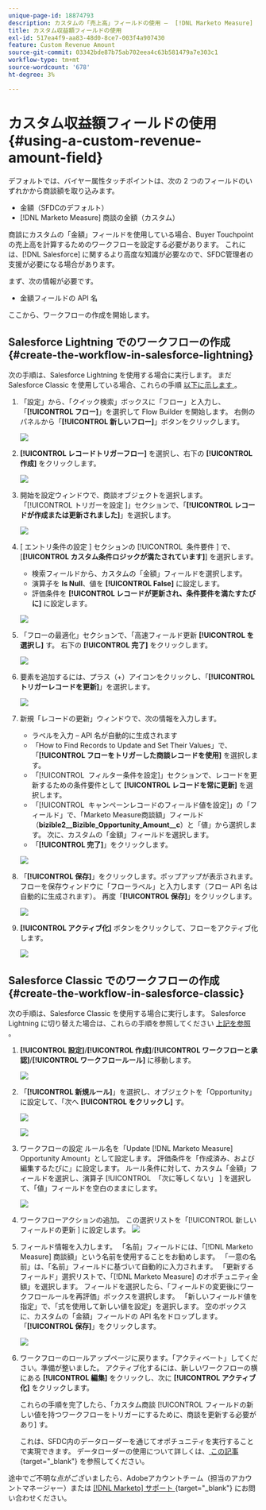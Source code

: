 ```yaml
---
unique-page-id: 18874793
description: カスタムの「売上高」フィールドの使用 –  [!DNL Marketo Measure]
title: カスタム収益額フィールドの使用
exl-id: 517ea4f9-aa83-48d0-8ce7-003f4a907430
feature: Custom Revenue Amount
source-git-commit: 03342bde87b75ab702eea4c63b581479a7e303c1
workflow-type: tm+mt
source-wordcount: '678'
ht-degree: 3%

---
```


# カスタム収益額フィールドの使用 {#using-a-custom-revenue-amount-field}

デフォルトでは、バイヤー属性タッチポイントは、次の 2 つのフィールドのいずれかから商談額を取り込みます。

* 金額（SFDCのデフォルト）
* [!DNL Marketo Measure] 商談の金額（カスタム）

商談にカスタムの「金額」フィールドを使用している場合、Buyer Touchpointの売上高を計算するためのワークフローを設定する必要があります。 これには、[!DNL Salesforce] に関するより高度な知識が必要なので、SFDC管理者の支援が必要になる場合があります。

まず、次の情報が必要です。

* 金額フィールドの API 名

ここから、ワークフローの作成を開始します。

## Salesforce Lightning でのワークフローの作成 {#create-the-workflow-in-salesforce-lightning}

次の手順は、Salesforce Lightning を使用する場合に実行します。 まだSalesforce Classic を使用している場合、これらの手順 [ 以下に示します ](#create-the-workflow-in-salesforce-classic)。

1. 「設定」から、「クイック検索」ボックスに「フロー」と入力し、「**[!UICONTROL フロー]**」を選択して Flow Builder を開始します。 右側のパネルから「**[!UICONTROL 新しいフロー]**」ボタンをクリックします。

   ![](assets/using-a-custom-revenue-amount-field-1.png)

1. **[!UICONTROL レコードトリガーフロー]** を選択し、右下の **[!UICONTROL 作成]** をクリックします。

   ![](assets/using-a-custom-revenue-amount-field-2.png)

1. 開始を設定ウィンドウで、商談オブジェクトを選択します。 「[!UICONTROL トリガーを設定 &#x200B;]」セクションで、「**[!UICONTROL レコードが作成または更新されました]**」を選択します。

   ![](assets/using-a-custom-revenue-amount-field-3.png)

1. [ エントリ条件の設定 ] セクションの [!UICONTROL &#x200B; 条件要件 &#x200B;] で、[**[!UICONTROL カスタム条件ロジックが満たされています]**] を選択します。
   * 検索フィールドから、カスタムの「金額」フィールドを選択します。
   * 演算子を **Is Null**、値を **[!UICONTROL False]** に設定します。
   * 評価条件を **[!UICONTROL レコードが更新され、条件要件を満たすたびに]** に設定します。

   ![](assets/using-a-custom-revenue-amount-field-4.png)

1. 「フローの最適化」セクションで、「高速フィールド更新 **[!UICONTROL を選択し]** す。 右下の **[!UICONTROL 完了]** をクリックします。

   ![](assets/using-a-custom-revenue-amount-field-5.png)

1. 要素を追加するには、プラス（+）アイコンをクリックし、「**[!UICONTROL トリガーレコードを更新]**」を選択します。

   ![](assets/using-a-custom-revenue-amount-field-6.png)

1. 新規「レコードの更新」ウィンドウで、次の情報を入力します。

   * ラベルを入力 – API 名が自動的に生成されます
   * 「How to Find Records to Update and Set Their Values」で、「**[!UICONTROL フローをトリガーした商談レコードを使用]** を選択します。
   * 「[!UICONTROL &#x200B; フィルター条件を設定 &#x200B;]」セクションで、レコードを更新するための条件要件として **[!UICONTROL レコードを常に更新]** を選択します。
   * 「[!UICONTROL &#x200B; キャンペーンレコードのフィールド値を設定 &#x200B;]」の「フィールド」で、「Marketo Measure商談額」フィールド（**bizible2__Bizible_Opportunity_Amount__c**）と「値」から選択します。 次に、カスタムの「金額」フィールドを選択します。
   * 「**[!UICONTROL 完了]**」をクリックします。

   ![](assets/using-a-custom-revenue-amount-field-7.png)

1. 「**[!UICONTROL 保存]**」をクリックします。ポップアップが表示されます。 フローを保存ウィンドウに「フローラベル」と入力します（フロー API 名は自動的に生成されます）。 再度「**[!UICONTROL 保存]**」をクリックします。

   ![](assets/using-a-custom-revenue-amount-field-8.png)

1. **[!UICONTROL アクティブ化]** ボタンをクリックして、フローをアクティブ化します。

   ![](assets/using-a-custom-revenue-amount-field-9.png)

## Salesforce Classic でのワークフローの作成 {#create-the-workflow-in-salesforce-classic}

次の手順は、Salesforce Classic を使用する場合に実行します。 Salesforce Lightning に切り替えた場合は、これらの手順を参照してください [ 上記を参照 ](#create-the-workflow-in-salesforce-lightning)。

1. **[!UICONTROL 設定]**/**[!UICONTROL 作成]**/**[!UICONTROL ワークフローと承認]**/**[!UICONTROL ワークフロールール]** に移動します。

   ![](assets/using-a-custom-revenue-amount-field-10.png)

1. 「**[!UICONTROL 新規ルール]**」を選択し、オブジェクトを「Opportunity」に設定して、「次へ **[!UICONTROL をクリックし]** す。

   ![](assets/using-a-custom-revenue-amount-field-11.png)

   ![](assets/using-a-custom-revenue-amount-field-12.png)

1. ワークフローの設定 ルール名を「Update [!DNL Marketo Measure] Opportunity Amount」として設定します。 評価条件を「作成済み、および編集するたびに」に設定します。 ルール条件に対して、カスタム「金額」フィールドを選択し、演算子 [!UICONTROL &#x200B; 「次に等しくない」 &#x200B;] を選択して、「値」フィールドを空白のままにします。

   ![](assets/using-a-custom-revenue-amount-field-13.png)

1. ワークフローアクションの追加。 この選択リストを「[!UICONTROL &#x200B; 新しいフィールドの更新 &#x200B;] に設定します。
   ![](assets/using-a-custom-revenue-amount-field-14.png)

1. フィールド情報を入力します。 「名前」フィールドには、「[!DNL Marketo Measure] 商談額」という名前を使用することをお勧めします。 「一意の名前」は、「名前」フィールドに基づいて自動的に入力されます。 「更新するフィールド」選択リストで、「[!DNL Marketo Measure] のオポチュニティ金額」を選択します。 フィールドを選択したら、「フィールドの変更後にワークフロールールを再評価」ボックスを選択します。 「新しいフィールド値を指定」で、「式を使用して新しい値を設定」を選択します。 空のボックスに、カスタムの「金額」フィールドの API 名をドロップします。 「**[!UICONTROL 保存]**」をクリックします。

   ![](assets/using-a-custom-revenue-amount-field-15.png)

1. ワークフローのロールアップページに戻ります。「アクティベート」してください。準備が整いました。 アクティブ化するには、新しいワークフローの横にある **[!UICONTROL 編集]** をクリックし、次に **[!UICONTROL アクティブ化]** をクリックします。

   これらの手順を完了したら、「カスタム商談 [!UICONTROL &#x200B; フィールドの新しい値を持つワークフローをトリガーにするために、商談を更新する必要があり &#x200B;] す。

   これは、SFDC内のデータローダーを通じてオポチュニティを実行することで実現できます。 データローダーの使用について詳しくは、[ この記事 ](/help/advanced-marketo-measure-features/custom-revenue-amount/using-data-loader-to-update-marketo-measure-custom-amount-field.md){target="_blank"} を参照してください。

途中でご不明な点がございましたら、Adobeアカウントチーム（担当のアカウントマネージャー）または [[!DNL Marketo]  サポート ](https://nation.marketo.com/t5/support/ct-p/Support){target="_blank"} にお問い合わせください。

